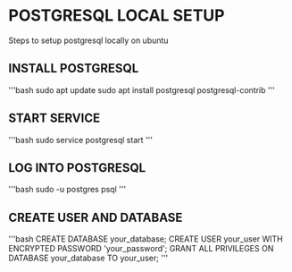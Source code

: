 # POSTGRESQL LOCAL SETUP
Steps to setup postgresql locally on ubuntu

## INSTALL POSTGRESQL
'''bash
sudo apt update
sudo apt install postgresql postgresql-contrib
'''

## START SERVICE
'''bash
sudo service postgresql start
'''

## LOG INTO POSTGRESQL
'''bash
sudo -u postgres psql
'''

## CREATE USER AND DATABASE
'''bash
CREATE DATABASE your_database;
CREATE USER your_user WITH ENCRYPTED PASSWORD 'your_password';
GRANT ALL PRIVILEGES ON DATABASE your_database TO your_user;
'''